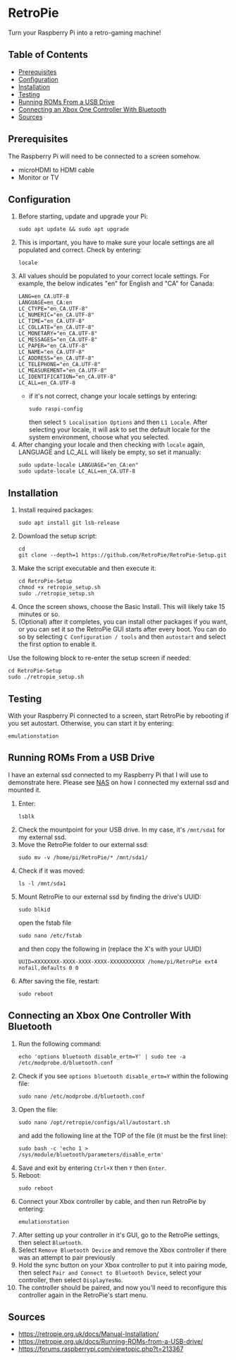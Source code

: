 # RetroPie

Turn your Raspberry Pi into a retro-gaming machine!

## Table of Contents

- [Prerequisites](#prerequisites)
- [Configuration](#configuration)
- [Installation](#installation)
- [Testing](#testing)
- [ Running ROMs From a USB Drive](#running-roms-from-a-usb-drive)
- [Connecting an Xbox One Controller With Bluetooth](#connecting-an-xbox-one-controller-with-bluetooth)
- [Sources](#sources)

## Prerequisites

The Raspberry Pi will need to be connected to a screen somehow.

- microHDMI to HDMI cable
- Monitor or TV

## Configuration

1. Before starting, update and upgrade your Pi:
   ```
   sudo apt update && sudo apt upgrade
   ```
1. This is important, you have to make sure your locale settings are all populated and correct. Check by entering:
   ```
   locale
   ```
1. All values should be populated to your correct locale settings. For example, the below indicates "en" for English and "CA" for Canada:
   ```
   LANG=en_CA.UTF-8
   LANGUAGE=en_CA:en
   LC_CTYPE="en_CA.UTF-8"
   LC_NUMERIC="en_CA.UTF-8"
   LC_TIME="en_CA.UTF-8"
   LC_COLLATE="en_CA.UTF-8"
   LC_MONETARY="en_CA.UTF-8"
   LC_MESSAGES="en_CA.UTF-8"
   LC_PAPER="en_CA.UTF-8"
   LC_NAME="en_CA.UTF-8"
   LC_ADDRESS="en_CA.UTF-8"
   LC_TELEPHONE="en_CA.UTF-8"
   LC_MEASUREMENT="en_CA.UTF-8"
   LC_IDENTIFICATION="en_CA.UTF-8"
   LC_ALL=en_CA.UTF-8
   ```
   - if it's not correct, change your locale settings by entering:
     ```
     sudo raspi-config
     ```
     then select `5 Localisation Options` and then `L1 Locale`. After selecting your locale, it will ask to set the default locale for the system environment, choose what you selected.
1. After changing your locale and then checking with `locale` again, LANGUAGE and LC_ALL will likely be empty, so set it manually:
   ```
   sudo update-locale LANGUAGE="en_CA:en"
   sudo update-locale LC_ALL=en_CA.UTF-8
   ```

## Installation

1. Install required packages:
   ```
   sudo apt install git lsb-release
   ```
1. Download the setup script:
   ```
   cd
   git clone --depth=1 https://github.com/RetroPie/RetroPie-Setup.git
   ```
1. Make the script executable and then execute it:
   ```
   cd RetroPie-Setup
   chmod +x retropie_setup.sh
   sudo ./retropie_setup.sh
   ```
1. Once the screen shows, choose the Basic Install. This will likely take 15 minutes or so.
1. (Optional) after it completes, you can install other packages if you want, or you can set it so the RetroPie GUI starts after every boot. You can do so by selecting `C Configuration / tools` and then `autostart` and select the first option to enable it.

Use the following block to re-enter the setup screen if needed:

```
cd RetroPie-Setup
sudo ./retropie_setup.sh
```

## Testing

With your Raspberry Pi connected to a screen, start RetroPie by rebooting if you set autostart. Otherwise, you can start it by entering:

```
emulationstation
```

## Running ROMs From a USB Drive

I have an external ssd connected to my Raspberry Pi that I will use to demonstrate here. Please see [NAS](/Pi-Guide/NAS.md) on how I connected my external ssd and mounted it.

1. Enter:
   ```
   lsblk
   ```
1. Check the mountpoint for your USB drive. In my case, it's `/mnt/sda1` for my external ssd.
1. Move the RetroPie folder to our external ssd:
   ```
   sudo mv -v /home/pi/RetroPie/* /mnt/sda1/
   ```
1. Check if it was moved:
   ```
   ls -l /mnt/sda1
   ```
1. Mount RetroPie to our external ssd by finding the drive's UUID:
   ```
   sudo blkid
   ```
   open the fstab file
   ```
   sudo nano /etc/fstab
   ```
   and then copy the following in (replace the X's with your UUID)
   ```
   UUID=XXXXXXXX-XXXX-XXXX-XXXX-XXXXXXXXXXX /home/pi/RetroPie ext4 nofail,defaults 0 0
   ```
1. After saving the file, restart:
   ```
   sudo reboot
   ```

## Connecting an Xbox One Controller With Bluetooth

1. Run the following command:
   ```
   echo 'options bluetooth disable_ertm=Y' | sudo tee -a /etc/modprobe.d/bluetooth.conf
   ```
1. Check if you see `options bluetooth disable_ertm=Y` within the following file:
   ```
   sudo nano /etc/modprobe.d/bluetooth.conf
   ```
1. Open the file:
   ```
   sudo nano /opt/retropie/configs/all/autostart.sh
   ```
   and add the following line at the TOP of the file (it must be the first line):
   ```
   sudo bash -c 'echo 1 > /sys/module/bluetooth/parameters/disable_ertm'
   ```
1. Save and exit by entering `Ctrl+X` then `Y` then `Enter`.
1. Reboot:
   ```
   sudo reboot
   ```
1. Connect your Xbox controller by cable, and then run RetroPie by entering:
   ```
   emulationstation
   ```
1. After setting up your controller in it's GUI, go to the RetroPie settings, then select `Bluetooth`.
1. Select `Remove Bluetooth Device` and remove the Xbox controller if there was an attempt to pair previously
1. Hold the sync button on your Xbox controller to put it into pairing mode, then select `Pair and Connect to Bluetooth Device`, select your controller, then select `DisplayYesNo`.
1. The controller should be paired, and now you'll need to reconfigure this controller again in the RetroPie's start menu.

## Sources

- https://retropie.org.uk/docs/Manual-Installation/
- https://retropie.org.uk/docs/Running-ROMs-from-a-USB-drive/
- https://forums.raspberrypi.com/viewtopic.php?t=213367
